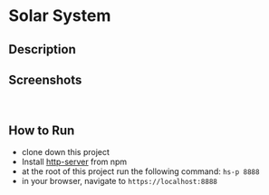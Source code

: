 # Solar System

## Description


## Screenshots
![]()
![]()
![]()
![]()
![]()

## How to Run
* clone down this project 
* Install [http-server](https://www.npmjs.com/package/http-server) from npm
* at the root of this project run the following command: `hs-p 8888`
* in your browser, navigate to `https://localhost:8888`